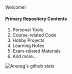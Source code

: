 <!---
BH3GEI/BH3GEI is a ✨ special ✨ repository because its `README.md` (this file) appears on your GitHub profile.
You can click the Preview link to take a look at your changes.
--->
Welcome! 

####  Primary Repository Contents 

1. Personal Tools
2. Course-related Code
3. Hobby Projects
4. Learning Notes
5. Exam-related Materials
6. And more...

![Anurag's github stats](https://github-readme-stats.vercel.app/api?username=anuraghazra&count_private=true&hide=contribs,prs,issues)
